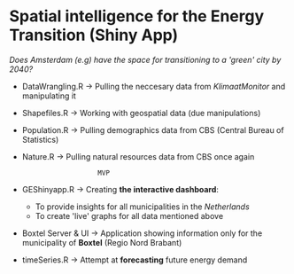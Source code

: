 # Spatial intelligence for the Energy Transition (Shiny App)

_Does Amsterdam (e.g) have the space for transitioning to a 'green' city by 2040?_

- DataWrangling.R -> Pulling the neccesary data from _KlimaatMonitor_ and manipulating it
- Shapefiles.R -> Working with geospatial data (due manipulations)
- Population.R -> Pulling demographics data from CBS (Central Bureau of Statistics)
- Nature.R -> Pulling natural resources data from CBS once again

                         MVP
- GEShinyapp.R -> Creating **the interactive dashboard**:
   - To provide insights for all municipalities in the _Netherlands_
   - To create 'live' graphs for all data mentioned above
   
   
- Boxtel Server & UI -> Application showing information only for the municipality of **Boxtel** (Regio Nord Brabant)
- timeSeries.R -> Attempt at **forecasting** future energy demand

<a id = "https://lucavehbiu.shinyapps.io/FinalProject/"> </a>
